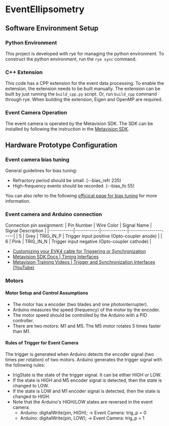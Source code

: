# EventEllipsometry

## Software Environment Setup

### Python Environment

This project is developed with rye for managing the python environment. To construct the python environment, run the `rye sync` command. 

### C++ Extension

This code has a CPP extension for the event data processing. To enable the extension, the extension needs to be built manually. The extension can be built by just running the `build_cpp.py` script. Or, run `build_cpp` command through rye. 
When building the extension, Eigen and OpenMP are required.

### Event Camera Operation

The event camera is operated by the Metavision SDK. The SDK can be installed by following the instruction in the [Metavision SDK](https://docs.prophesee.ai/stable/index.html). 


## Hardware Prototype Configuration

### Event camera bias tuning

General guidelines for bias tuning:
- Refractory period should be small. (--bias_refr 235)
- High-frequency events should be recorded. (--bias_fo 55)

You can also refer to the following [officical page for bias tuning](https://docs.prophesee.ai/stable/hw/manuals/biases.html) for more information.


### Event camera and Arduino connection

Connection pin assignment:
| Pin Number | Wire Color | Signal Name | Signal Description |
|------------|------------|-------------|---------------------|
| 5 | Grey | TRIG_IN_P | Trigger input positive (Opto-coupler anode) |
| 6 | Pink | TRIG_IN_N | Trigger input negative (Opto-coupler cathode) |

- [Customizing your EVK4 cable for Triggering or Synchronization](https://support.prophesee.ai/portal/en/kb/articles/evk4-trigger-cable)
- [Metavision SDK Docs | Timing Interfaces](https://docs.prophesee.ai/stable/hw/manuals/timing_interfaces.html#trigger-interfaces)
- [Metavision Training Videos | Trigger and Synchronization Interfaces (YouTube)](https://youtu.be/EVoATjOM7co?si=G-gSWAB0OuK2Qz4z)

### Motors

#### Motor Setup and Control Assumptions

- The motor has a encoder (two blades and one photointerrupter).
- Arduino measures the speed (frequency) of the motor by the encoder.
- The motor speed should be controlled by the Arduino with a PID controller.
- There are two motors: M1 and M5. The M5 motor rotates 5 times faster than M1.

#### Rules of Trigger for Event Camera

The trigger is generated when Arduino detects the encoder signal (two times per rotation) of two motors. Arduino generates the trigger signal with the following rules:

- trigState is the state of the trigger signal. It can be either HIGH or LOW.
- If the state is HIGH and M5 encoder signal is detected, then the state is changed to LOW.
- If the state is LOW and M1 encoder signal is detected, then the state is changed to HIGH.
- Note that the Arduino's HIGH/LOW states are reversed in the event camera.
  - Arduino: digitalWrite(pin, HIGH); -> Event Camera: trig_p = 0
  - Arduino: digitalWrite(pin, LOW);  -> Event Camera: trig_p = 1

